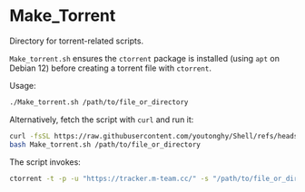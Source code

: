 # Make_Torrent

Directory for torrent-related scripts.

`Make_torrent.sh` ensures the `ctorrent` package is installed (using `apt` on
Debian 12) before creating a torrent file with `ctorrent`.

Usage:

```bash
./Make_torrent.sh /path/to/file_or_directory
```

Alternatively, fetch the script with `curl` and run it:

```bash
curl -fsSL https://raw.githubusercontent.com/youtonghy/Shell/refs/heads/main/Make_Torrent/Make_torrent.sh -o Make_torrent.sh
bash Make_torrent.sh /path/to/file_or_directory
```

The script invokes:

```bash
ctorrent -t -p -u "https://tracker.m-team.cc/" -s "/path/to/file_or_directory.torrent" /path/to/file_or_directory
```

